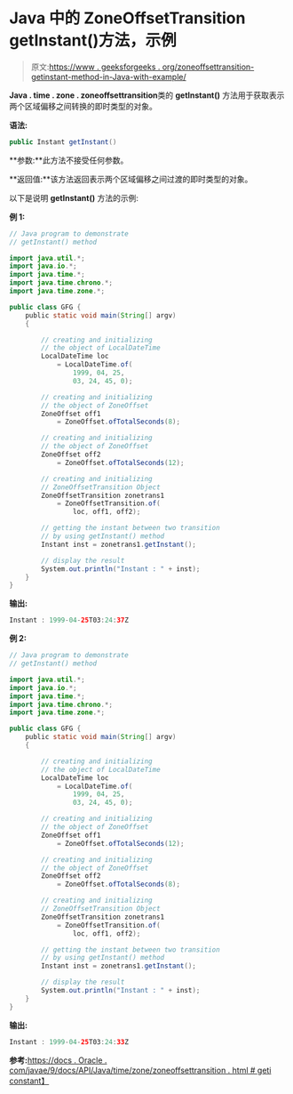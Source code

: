 # Java 中的 ZoneOffsetTransition getInstant()方法，示例

> 原文:[https://www . geeksforgeeks . org/zoneoffsettransition-getinstant-method-in-Java-with-example/](https://www.geeksforgeeks.org/zoneoffsettransition-getinstant-method-in-java-with-example/)

**Java . time . zone . zoneoffsettransition**类的 **getInstant()** 方法用于获取表示两个区域偏移之间转换的即时类型的对象。

**语法:**

```java
public Instant getInstant()
```

**参数:**此方法不接受任何参数。

**返回值:**该方法返回表示两个区域偏移之间过渡的即时类型的对象。

以下是说明 **getInstant()** 方法的示例:

**例 1:**

```java
// Java program to demonstrate
// getInstant() method

import java.util.*;
import java.io.*;
import java.time.*;
import java.time.chrono.*;
import java.time.zone.*;

public class GFG {
    public static void main(String[] argv)
    {

        // creating and initializing
        // the object of LocalDateTime
        LocalDateTime loc
            = LocalDateTime.of(
                1999, 04, 25,
                03, 24, 45, 0);

        // creating and initializing
        // the object of ZoneOffset
        ZoneOffset off1
            = ZoneOffset.ofTotalSeconds(8);

        // creating and initializing
        // the object of ZoneOffset
        ZoneOffset off2
            = ZoneOffset.ofTotalSeconds(12);

        // creating and initializing
        // ZoneOffsetTransition Object
        ZoneOffsetTransition zonetrans1
            = ZoneOffsetTransition.of(
                loc, off1, off2);

        // getting the instant between two transition
        // by using getInstant() method
        Instant inst = zonetrans1.getInstant();

        // display the result
        System.out.println("Instant : " + inst);
    }
}
```

**输出:**

```java
Instant : 1999-04-25T03:24:37Z

```

**例 2:**

```java
// Java program to demonstrate
// getInstant() method

import java.util.*;
import java.io.*;
import java.time.*;
import java.time.chrono.*;
import java.time.zone.*;

public class GFG {
    public static void main(String[] argv)
    {

        // creating and initializing
        // the object of LocalDateTime
        LocalDateTime loc
            = LocalDateTime.of(
                1999, 04, 25,
                03, 24, 45, 0);

        // creating and initializing
        // the object of ZoneOffset
        ZoneOffset off1
            = ZoneOffset.ofTotalSeconds(12);

        // creating and initializing
        // the object of ZoneOffset
        ZoneOffset off2
            = ZoneOffset.ofTotalSeconds(8);

        // creating and initializing
        // ZoneOffsetTransition Object
        ZoneOffsetTransition zonetrans1
            = ZoneOffsetTransition.of(
                loc, off1, off2);

        // getting the instant between two transition
        // by using getInstant() method
        Instant inst = zonetrans1.getInstant();

        // display the result
        System.out.println("Instant : " + inst);
    }
}
```

**输出:**

```java
Instant : 1999-04-25T03:24:33Z

```

**参考:**[https://docs . Oracle . com/javae/9/docs/API/Java/time/zone/zoneoffsettransition . html # geti constant】](https://docs.oracle.com/javase/9/docs/api/java/time/zone/ZoneOffsetTransition.html#getInstant--)
